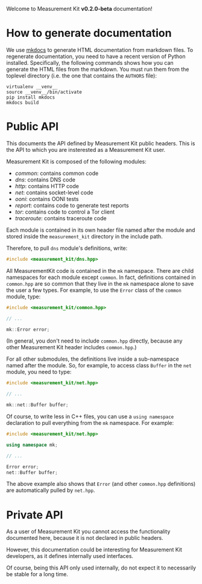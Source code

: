 Welcome to Measurement Kit **v0.2.0-beta** documentation!

# How to generate documentation

We use [mkdocs](http://www.mkdocs.org/) to generate HTML documentation
from markdown files. To regenerate documentation, you need to have a
recent version of Python installed. Specifically, the following commands
shows how you can generate the HTML files from the markdown. You must
run them from the toplevel directory (i.e. the one that contains the
`AUTHORS` file):

```
virtualenv __venv__
source __venv__/bin/activate
pip install mkdocs
mkdocs build
```

# Public API

This documents the API defined by Measurement Kit public headers. This is
the API to which you are insterested as a Measurement Kit user.

Measurement Kit is composed of the following modules:

- *common*: contains common code
- *dns*: contains DNS code
- *http*: contains HTTP code
- *net*: contains socket-level code
- *ooni*: contains OONI tests
- *report*: contains code to generate test reports
- *tor*: contains code to control a Tor client
- *traceroute*: contains traceroute code

Each module is contained in its own header file named after the module and
stored inside the `measurement_kit` directory in the include path.

Therefore, to pull `dns` module's definitions, write:

```C++
#include <measurement_kit/dns.hpp>
```

All MeasurementKit code is contained in the `mk` namespace. There are
child namespaces for each module except `common`. In fact, definitions
contained in `common.hpp` are so common that they live in the `mk`
namespace alone to save the user a few types. For example, to use the
`Error` class of the `common` module, type:

```C++
#include <measurement_kit/common.hpp>

// ...

mk::Error error;
```

(In general, you don't need to include `common.hpp` directly, because any
other Measurement Kit header includes `common.hpp`.)

For all other submodules, the definitions live inside a sub-namespace
named after the module. So, for example, to access class `Buffer` in
the `net` module, you need to type:

```C++
#include <measurement_kit/net.hpp>

// ...

mk::net::Buffer buffer;
```

Of course, to write less in C++ files, you can use a `using namespace`
declaration to pull everything from the `mk` namespace. For example:

```C++
#include <measurement_kit/net.hpp>

using namespace mk;

// ...

Error error;
net::Buffer buffer;
```

The above example also shows that `Error` (and other `common.hpp` definitions)
are automatically pulled by `net.hpp`.

# Private API

As a user of Measurement Kit you cannot access the functionality
documented here, because it is not declared in public headers.

However, this documentation could be interesting for Measurement Kit
developers, as it defines internally used interfaces.

Of course, being this API only used internally, do not expect it
to necessarily be stable for a long time.
